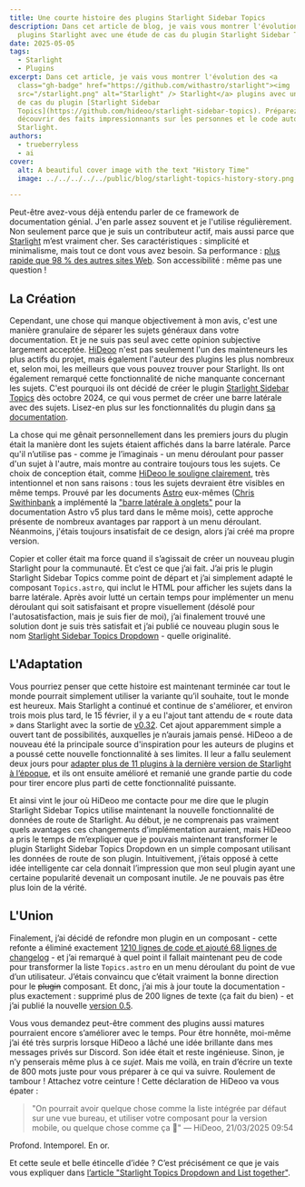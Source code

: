 ```yaml
---
title: Une courte histoire des plugins Starlight Sidebar Topics
description: Dans cet article de blog, je vais vous montrer l'évolution des
  plugins Starlight avec une étude de cas du plugin Starlight Sidebar Topics.
date: 2025-05-05
tags:
  - Starlight
  - Plugins
excerpt: Dans cet article, je vais vous montrer l'évolution des <a
  class="gh-badge" href="https://github.com/withastro/starlight"><img
  src="/starlight.png" alt="Starlight" /> Starlight</a> plugins avec une étude
  de cas du plugin [Starlight Sidebar
  Topics](https://github.com/hideoo/starlight-sidebar-topics). Préparez-vous à
  découvrir des faits impressionnants sur les personnes et le code autour de
  Starlight.
authors:
  - trueberryless
  - ai
cover:
  alt: A beautiful cover image with the text "History Time"
  image: ../../../../../public/blog/starlight-topics-history-story.png

---
```


Peut-être avez-vous déjà entendu parler de ce framework de documentation génial. J'en parle assez souvent et je l'utilise régulièrement. Non seulement parce que je suis un contributeur actif, mais aussi parce que [Starlight](https://starlight.astro.build) m’est vraiment cher. Ses caractéristiques : simplicité et minimalisme, mais tout ce dont vous avez besoin. Sa performance : [plus rapide que 98 % des autres sites Web](https://www.websitecarbon.com/website/starlight-astro-build-getting-started/). Son accessibilité : même pas une question !

## La Création

Cependant, une chose qui manque objectivement à mon avis, c'est une manière granulaire de séparer les sujets généraux dans votre documentation. Et je ne suis pas seul avec cette opinion subjective largement acceptée. [HiDeoo](https://github.com/HiDeoo) n'est pas seulement l'un des mainteneurs les plus actifs du projet, mais également l'auteur des plugins les plus nombreux et, selon moi, les meilleurs que vous pouvez trouver pour Starlight. Ils ont également remarqué cette fonctionnalité de niche manquante concernant les sujets. C'est pourquoi ils ont décidé de créer le plugin [Starlight Sidebar Topics](https://github.com/hideoo/starlight-sidebar-topics) dès octobre 2024, ce qui vous permet de créer une barre latérale avec des sujets. Lisez-en plus sur les fonctionnalités du plugin dans [sa documentation](https://starlight-sidebar-topics.netlify.app/).

La chose qui me gênait personnellement dans les premiers jours du plugin était la manière dont les sujets étaient affichés dans la barre latérale. Parce qu'il n’utilise pas - comme je l’imaginais - un menu déroulant pour passer d'un sujet à l'autre, mais montre au contraire toujours tous les sujets. Ce choix de conception était, comme [HiDeoo le souligne clairement](https://github.com/HiDeoo/starlight-sidebar-topics/issues/2#issuecomment-2410196392), très intentionnel et non sans raisons : tous les sujets devraient être visibles en même temps. Prouvé par les documents [Astro](https://github.com/withastro) eux-mêmes ([Chris Swithinbank](https://github.com/delucis) a implémenté la ["barre latérale à onglets"](https://github.com/withastro/docs/pull/9890) pour la documentation Astro v5 plus tard dans le même mois), cette approche présente de nombreux avantages par rapport à un menu déroulant. Néanmoins, j'étais toujours insatisfait de ce design, alors j’ai créé ma propre version.

Copier et coller était ma force quand il s’agissait de créer un nouveau plugin Starlight pour la communauté. Et c’est ce que j’ai fait. J’ai pris le plugin Starlight Sidebar Topics comme point de départ et j’ai simplement adapté le composant `Topics.astro`, qui inclut le HTML pour afficher les sujets dans la barre latérale. Après avoir lutté un certain temps pour implémenter un menu déroulant qui soit satisfaisant et propre visuellement (désolé pour l'autosatisfaction, mais je suis fier de moi), j’ai finalement trouvé une solution dont je suis très satisfait et j’ai publié ce nouveau plugin sous le nom [Starlight Sidebar Topics Dropdown](https://github.com/trueberryless-org/starlight-sidebar-topics-dropdown) - quelle originalité.

## L'Adaptation

Vous pourriez penser que cette histoire est maintenant terminée car tout le monde pourrait simplement utiliser la variante qu’il souhaite, tout le monde est heureux. Mais Starlight a continué et continue de s'améliorer, et environ trois mois plus tard, le 15 février, il y a eu l'ajout tant attendu de « route data » dans Starlight avec la sortie de [v0.32](https://github.com/withastro/starlight/releases/tag/@astrojs/starlight@0.32.0). Cet ajout apparemment simple a ouvert tant de possibilités, auxquelles je n’aurais jamais pensé. HiDeoo a de nouveau été la principale source d'inspiration pour les auteurs de plugins et a poussé cette nouvelle fonctionnalité à ses limites. Il leur a fallu seulement deux jours pour [adapter plus de 11 plugins à la dernière version de Starlight à l’époque](https://bsky.app/profile/hideoo.dev/post/3liffpudc5c2b), et ils ont ensuite amélioré et remanié une grande partie du code pour tirer encore plus parti de cette fonctionnalité puissante.

Et ainsi vint le jour où HiDeoo me contacte pour me dire que le plugin Starlight Sidebar Topics utilise maintenant la nouvelle fonctionnalité de données de route de Starlight. Au début, je ne comprenais pas vraiment quels avantages ces changements d’implémentation auraient, mais HiDeoo a pris le temps de m’expliquer que je pouvais maintenant transformer le plugin Starlight Sidebar Topics Dropdown en un simple composant utilisant les données de route de son plugin. Intuitivement, j’étais opposé à cette idée intelligente car cela donnait l’impression que mon seul plugin ayant une certaine popularité devenait un composant inutile. Je ne pouvais pas être plus loin de la vérité.

## L'Union

Finalement, j’ai décidé de refondre mon plugin en un composant - cette refonte a éliminé exactement [1210 lignes de code et ajouté 68 lignes de changelog](https://github.com/trueberryless-org/starlight-sidebar-topics-dropdown/pull/40) - et j’ai remarqué à quel point il fallait maintenant peu de code pour transformer la liste `Topics.astro` en un menu déroulant du point de vue d’un utilisateur. J’étais convaincu que c’était vraiment la bonne direction pour le ~~plugin~~ composant. Et donc, j’ai mis à jour toute la documentation - plus exactement : supprimé plus de 200 lignes de texte (ça fait du bien) - et j’ai publié la nouvelle [version 0.5](https://github.com/trueberryless-org/starlight-sidebar-topics-dropdown/releases/tag/starlight-sidebar-topics-dropdown%400.5.0).

Vous vous demandez peut-être comment des plugins aussi matures pourraient encore s’améliorer avec le temps. Pour être honnête, moi-même j’ai été très surpris lorsque HiDeoo a lâché une idée brillante dans mes messages privés sur Discord. Son idée était et reste ingénieuse. Sinon, je n’y penserais même plus à ce *sujet*. Mais me voilà, en train d’écrire un texte de 800 mots juste pour vous préparer à ce qui va suivre. Roulement de tambour ! Attachez votre ceinture ! Cette déclaration de HiDeoo va vous épater :

> "On pourrait avoir quelque chose comme la liste intégrée par défaut sur une vue bureau, et utiliser votre composant pour la version mobile, ou quelque chose comme ça 🧠" — HiDeoo, 21/03/2025 09:54

Profond. Intemporel. En or.

Et cette seule et belle étincelle d’idée ? C’est précisément ce que je vais vous expliquer dans [l’article "Starlight Topics Dropdown and List together"](../../blog/starlight-dropdown-and-list-together/).
